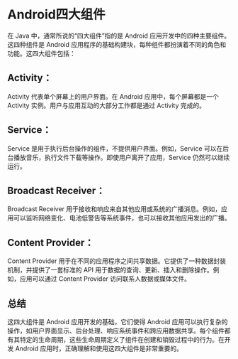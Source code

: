 # Android四大组件

在 Java 中，通常所说的“四大组件”指的是 Android 应用开发中的四种主要组件。这四种组件是 Android 应用程序的基础构建块，每种组件都扮演着不同的角色和功能。这四大组件包括：

## Activity：

Activity 代表单个屏幕上的用户界面。在 Android 应用中，每个屏幕都是一个 Activity 实例。用户与应用互动的大部分工作都是通过 Activity 完成的。

## Service：

Service 是用于执行后台操作的组件，不提供用户界面。例如，Service 可以在后台播放音乐，执行文件下载等操作。即使用户离开了应用，Service 仍然可以继续运行。

## Broadcast Receiver：

Broadcast Receiver 用于接收和响应来自其他应用或系统的广播消息。例如，应用可以监听网络变化、电池低警告等系统事件，也可以接收其他应用发出的广播。

## Content Provider：

Content Provider 用于在不同的应用程序之间共享数据。它提供了一种数据封装机制，并提供了一套标准的 API 用于数据的查询、更新、插入和删除操作。例如，应用可以通过 Content Provider 访问联系人数据或媒体文件。

## 总结

这四大组件是 Android 应用开发的基础，它们使得 Android 应用可以执行复杂的操作，如用户界面显示、后台处理、响应系统事件和跨应用数据共享。每个组件都有其特定的生命周期，这些生命周期定义了组件在创建和销毁过程中的行为。在开发 Android 应用时，正确理解和使用这四大组件是非常重要的。
